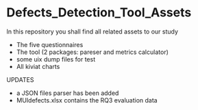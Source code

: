 # Defects_Detection_Tool_Assets

In this repository you shall find all related assets to our study
  - The five questionnaires
  - The tool (2 packages: pareser and metrics calculator)
  - some uix dump files for test
  - All kiviat charts
  
  UPDATES
  
  - a JSON files parser has been added
  - MUIdefects.xlsx contains the RQ3 evaluation data
